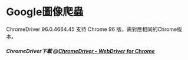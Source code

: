 # Google圖像爬蟲
ChromeDriver 96.0.4664.45 支持 Chrome 96 版，需對應相同的Chrome版本。
##### ChromeDriver下載 @[ChromeDriver - WebDriver for Chrome](https://chromedriver.chromium.org/downloads)